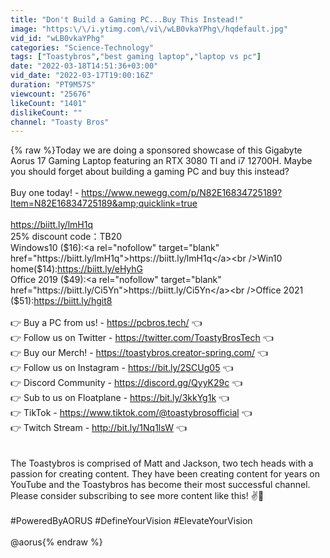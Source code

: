 ```yaml
---
title: "Don't Build a Gaming PC...Buy This Instead!"
image: "https:\/\/i.ytimg.com\/vi\/wLB0vkaYPhg\/hqdefault.jpg"
vid_id: "wLB0vkaYPhg"
categories: "Science-Technology"
tags: ["Toastybros","best gaming laptop","laptop vs pc"]
date: "2022-03-18T14:51:36+03:00"
vid_date: "2022-03-17T19:00:16Z"
duration: "PT9M57S"
viewcount: "25676"
likeCount: "1401"
dislikeCount: ""
channel: "Toasty Bros"
---
```

{% raw %}Today we are doing a sponsored showcase of this Gigabyte Aorus 17 Gaming Laptop featuring an RTX 3080 TI and i7 12700H. Maybe you should forget about building a gaming PC and buy this instead?<br /><br />Buy one today! - <a rel="nofollow" target="blank" href="https://www.newegg.com/p/N82E16834725189?Item=N82E16834725189&amp;quicklink=true">https://www.newegg.com/p/N82E16834725189?Item=N82E16834725189&amp;quicklink=true</a><br /><br /><a rel="nofollow" target="blank" href="https://biitt.ly/lmH1q">https://biitt.ly/lmH1q</a><br />25% discount code：TB20<br />Windows10 ($16):<a rel="nofollow" target="blank" href="https://biitt.ly/lmH1q">https://biitt.ly/lmH1q</a><br />Win10 home($14):<a rel="nofollow" target="blank" href="https://biitt.ly/eHyhG">https://biitt.ly/eHyhG</a><br />Office 2019 ($49):<a rel="nofollow" target="blank" href="https://biitt.ly/Ci5Yn">https://biitt.ly/Ci5Yn</a><br />Office 2021 ($51):<a rel="nofollow" target="blank" href="https://biitt.ly/hgit8">https://biitt.ly/hgit8</a><br /><br />👉 Buy a PC from us! - <a rel="nofollow" target="blank" href="https://pcbros.tech/">https://pcbros.tech/</a> 👈<br />👉 Follow us on Twitter - <a rel="nofollow" target="blank" href="https://twitter.com/ToastyBrosTech">https://twitter.com/ToastyBrosTech</a> 👈<br />👉 Buy our Merch! - <a rel="nofollow" target="blank" href="https://toastybros.creator-spring.com/">https://toastybros.creator-spring.com/</a> 👈<br />👉 Follow us on Instagram - <a rel="nofollow" target="blank" href="https://bit.ly/2SCUg05">https://bit.ly/2SCUg05</a> 👈<br />👉 Discord Community - <a rel="nofollow" target="blank" href="https://discord.gg/QyyK29c">https://discord.gg/QyyK29c</a> 👈<br />👉 Sub to us on Floatplane - <a rel="nofollow" target="blank" href="https://bit.ly/3kkYg1k">https://bit.ly/3kkYg1k</a> 👈<br />👉 TikTok  - <a rel="nofollow" target="blank" href="https://www.tiktok.com/@toastybrosofficial">https://www.tiktok.com/@toastybrosofficial</a> 👈<br />👉 Twitch Stream - <a rel="nofollow" target="blank" href="http://bit.ly/1Nq1lsW">http://bit.ly/1Nq1lsW</a> 👈<br /><br /><br />The Toastybros is comprised of Matt and Jackson, two tech heads with a passion for creating content. They have been creating content for years on YouTube and the Toastybros has become their most successful channel. Please consider subscribing to see more content like this! ✌👊<br /><br />#PoweredByAORUS #DefineYourVision #ElevateYourVision<br /><br />@aorus{% endraw %}
